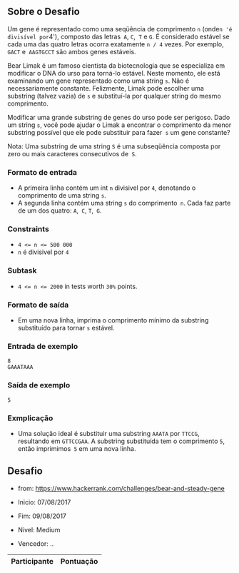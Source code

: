## Sobre o Desafio

Um gene é representado como uma seqüência de comprimento `n` (onde` n 'é divisível por `4'), composto das letras` A`, `C`,` T` e `G`. É considerado estável se cada uma das quatro letras ocorra exatamente `n / 4` vezes. Por exemplo, `GACT` e` AAGTGCCT` são ambos genes estáveis.

Bear Limak é um famoso cientista da biotecnologia que se especializa em modificar o DNA do urso para torná-lo estável. Neste momento, ele está examinando um gene representado como uma string `s`. Não é necessariamente constante. Felizmente, Limak pode escolher uma substring (talvez vazia) de `s` e substituí-la por qualquer string do mesmo comprimento.

Modificar uma grande substring de genes do urso pode ser perigoso. Dado um string `s`, você pode ajudar o Limak a encontrar o comprimento da menor substring possível que ele pode substituir para fazer` s` um gene constante?

Nota: Uma substring de uma string `S` é uma subseqüência composta por zero ou mais caracteres consecutivos de` S`.

### Formato de entrada

 - A primeira linha contém um int `n` divisivel por `4`, denotando o comprimento de uma string `s`.
 - A segunda linha contém uma string `s` do comprimento` n`. Cada faz parte de um dos quatro: `A`,` C`, `T`,` G`.

### Constraints

 - `4 <= n <= 500 000`
 - `n` é divisivel por `4`

### Subtask

 - `4 <= n <= 2000` in tests worth `30%` points.

### Formato de saída

 - Em uma nova linha, imprima o comprimento mínimo da substring substituído para tornar `s` estável.

### Entrada de exemplo

```
8  
GAAATAAA
```

### Saída de exemplo
```
5
```

### Exmplicação
 
 - Uma solução ideal é substituir uma substring `AAATA` por `TTCCG`, resultando em `GTTCCGAA`. A substring substituída tem o comprimento `5`, então imprimimos` 5` em uma nova linha.

## Desafio 
 - from: https://www.hackerrank.com/challenges/bear-and-steady-gene
 - Inicio: 07/08/2017
 - Fim: 09/08/2017
 - Nivel: Medium

 - Vencedor: ..
 
 Participante | Pontuação
------------ | -------------

